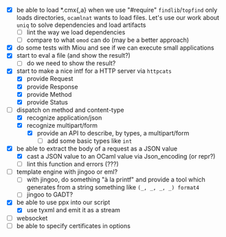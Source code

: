- [x] be able to load *.cmx{,a} when we use "#require"
  `findlib`/`topfind` only loads directories, `ocamlnat` wants to load files.
  Let's use our work about `uniq` to solve dependencies and load artifacts
  + [ ] lint the way we load dependencies
  + [ ] compare to what `omod` can do (may be a better approach)
- [x] do some tests with Miou and see if we can execute small applications
- [x] start to eval a file (and show the result?)
  + [ ] do we need to show the result?
- [x] start to make a nice intf for a HTTP server via `httpcats`
  + [x] provide Request
  + [x] provide Response
  + [x] provide Method
  + [x] provide Status
- [ ] dispatch on method and content-type
  + [x] recognize application/json
  + [x] recognize multipart/form
    * [x] provide an API to describe, by types, a multipart/form
      - [ ] add some basic types like `int`
- [x] be able to extract the body of a request as a JSON value
  + [x] cast a JSON value to an OCaml value via Json_encoding (or repr?)
  + [ ] lint this function and errors (???)
- [ ] template engine with jingoo or eml?
  + [ ] with jingoo, do something "à la printf" and provide a tool which generates
        from a string something like `(_, _, _, _) format4`
  + [ ] jingoo to GADT?
- [x] be able to use ppx into our script
  + [x] use tyxml and emit it as a stream
- [ ] websocket
- [ ] be able to specify certificates in options
